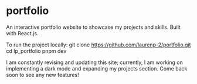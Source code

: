 # portfolio
An interactive portfolio website to showcase my projects and skills. Built with React.js. 

To run the project locally: 
  git clone https://github.com/laurenp-2/portfolio.git
  cd lp_portfolio
  pnpm dev

I am constantly revising and updating this site; currently, I am working on implementing a dark mode and expanding my projects section. Come back soon to see any new features!
